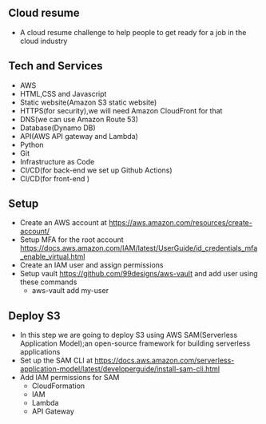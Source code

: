 ## Cloud resume
- A cloud resume challenge to help people to get ready for a job in the cloud industry

## Tech and Services
- AWS
- HTML,CSS and Javascript
- Static website(Amazon S3 static website)
- HTTPS(for security),we will need Amazon CloudFront for that
- DNS(we can use Amazon Route 53)
- Database(Dynamo DB)
- API(AWS API gateway and Lambda)
- Python
- Git
- Infrastructure as Code
- CI/CD(for back-end we set up Github Actions)
- CI/CD(for front-end )

## Setup
- Create an AWS account at  https://aws.amazon.com/resources/create-account/
- Setup MFA for the root account  https://docs.aws.amazon.com/IAM/latest/UserGuide/id_credentials_mfa_enable_virtual.html
- Create an IAM user and assign permissions
- Setup vault  https://github.com/99designs/aws-vault and add user using these commands
  - aws-vault add my-user


## Deploy S3 
- In this step we are going to deploy S3 using AWS SAM(Serverless Application Model);an open-source framework for building serverless applications
- Set up the SAM CLI at https://docs.aws.amazon.com/serverless-application-model/latest/developerguide/install-sam-cli.html
- Add IAM permissions for SAM
  - CloudFormation
  - IAM
  - Lambda
  - API Gateway


